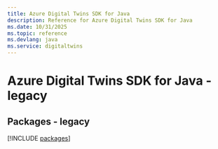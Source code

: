 ```yaml
---
title: Azure Digital Twins SDK for Java
description: Reference for Azure Digital Twins SDK for Java
ms.date: 10/31/2025
ms.topic: reference
ms.devlang: java
ms.service: digitaltwins
---
```

# Azure Digital Twins SDK for Java - legacy
## Packages - legacy
[!INCLUDE [packages](digital-twins-index.md)]